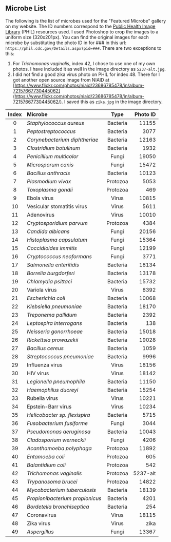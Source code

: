## Microbe List ##

The following is the list of microbes used for the "Featured Microbe" gallery on my website. The ID numbers correspond to the [Public Health Image Library](https://phil.cdc.gov) (PHIL) resources used. I used Photoshop to crop the images to a uniform size (320x201px). You can find the original images for each microbe by substituting the photo ID in for ### in this url: ```https://phil.cdc.gov/Details.aspx?pid=###```. There are two exceptions to this:   
1) For _Trichomonas vaginalis_, index 42, I chose to use one of my own photos. I have included it as well in the image directory as ```5237-alt.jpg```.  
2) I did not find a good zika virus photo on PHIL for index 48. There for I got another open source image from NIAID at [https://www.flickr.com/photos/niaid/23686785478/in/album-72157667730445062](https://www.flickr.com/photos/niaid/23686785478/in/album-72157667730445062/). I saved this as ```zika.jpg``` in the image directory.

|  Index |            Microbe            |  Type  |  Photo ID |  
|:------:|:------------------------------|:------:|----------:|  
|    0   |_Staphylococcus aureus_        |Bacteria|    11155  |   
|    1   |_Peptostreptococcus_           |Bacteria|     3077  |  
|    2   |_Corynebacterium diphtheriae_  |Bacteria|    12163  |  
|    3   |_Clostridium botulinum_        |Bacteria|     1932  |  
|    4   |_Penicillium multicolor_       |Fungi   |    19050  |  
|    5   |_Microsporum canis_            |Fungi   |    15472  |  
|    6   |_Bacillus anthracis_           |Bacteria|    10123  |  
|    7   |_Plasmodium vivax_             |Protozoa|     5053  |    
|    8   |_Toxoplasma gondii_            |Protozoa|      469  |    
|    9   | Ebola virus                   |Virus   |    10815  |  
|   10   |Vesicular stomatitis virus     |Virus   |     5611  |  
|   11   |Adenovirus                     |Virus   |    10010  |  
|   12   |_Cryptosporidium parvum_       |Protozoa|     4384  |  
|   13   |_Candida albicans_             |Fungi   |    20156  |    
|   14   |_Histoplasma capsulatum_       |Fungi   |    15364  |  
|   15   |_Coccidioides immitis_         |Fungi   |    12199  |  
|   16   |_Cryptococcus neoformans_      |Fungi   |     3771  |  
|   17   |_Salmonella enteritidis_       |Bacteria|    18134  |  
|   18   |_Borrelia burgdorferi_         |Bacteria|    13178  |  
|   19   |_Chlamydia psittaci_           |Bacteria|    15732  |  
|   20   |Variola virus                  |Virus   |     8392  |  
|   21   |_Escherichia coli_             |Bacteria|    10068  |  
|   22   |_Klebsiella pneumoniae_        |Bacteria|    18170  |  
|   23   |_Treponema pallidum_           |Bacteria|     2392  |  
|   24   |_Leptospira interrogans_       |Bacteria|      138  |  
|   25   |_Neisseria gonorrhoeae_        |Bacteria|    15018  |  
|   26   |_Rickettsia prowazekii_        |Bacteria|    19028  |  
|   27   |_Bacillus cereus_              |Bacteria|     1059  |  
|   28   |_Streptococcus pneumoniae_     |Bacteria|     9996  |  
|   29   |Influenza virus                |Virus   |    18156  |  
|   30   |HIV virus                      |Virus   |    18142  |  
|   31   |_Legionella pneumophila_       |Bacteria|    11150  |  
|   32   |_Haemophilus ducreyi_          |Bacteria|    15254  |  
|   33   |Rubella virus                  |Virus   |    10221  |  
|   34   |Epstein-Barr virus             |Virus   |    10234  |  
|   35   |_Helicobacter sp. flexispira_  |Bacteria|     5715  |  
|   36   |_Fusobacterium fusiforme_      |Fungi   |     3044  |  
|   37   |_Pseudomonas aeruginosa_       |Bacteria|    10043  |  
|   38   |_Cladosporium werneckii_       |Fungi   |     4206  |  
|   39   |_Acanthamoeba polyphaga_       |Protozoa|    11892  |  
|   40   |_Entamoeba coli_               |Protozoa|      605  |  
|   41   |_Balantidium coli_             |Protozoa|      542  |  
|   42   |_Trichomonas vaginalis_        |Protozoa| 5237-alt  |  
|   43   |_Trypanosoma brucei_           |Protozoa|    14822  |  
|   44   |_Mycobacterium tuberculosis_   |Bacteria|    18139  |  
|   45   |_Propionibacterium propionicus_|Bacteria|     4201  |  
|   46   |_Bordetella bronchiseptica_    |Bacteria|      254  |  
|   47   |Coronavirus                    |Virus   |    18115  |  
|   48   |Zika virus                     |Virus   |     zika  |  
|   49   |_Aspergillus_                  |Fungi   |    13367  |  
